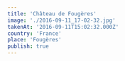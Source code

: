 ```yaml
---
title: 'Château de Fougères'
image: './2016-09-11_17-02-32.jpg'
takenAt: '2016-09-11T15:02:32.000Z'
country: 'France'
place: 'Fougères'
publish: true
---
```

